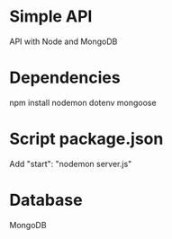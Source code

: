 # Simple API
API with Node and MongoDB

# Dependencies
npm install nodemon dotenv mongoose

# Script package.json
Add "start": "nodemon server.js"
 
# Database
MongoDB
